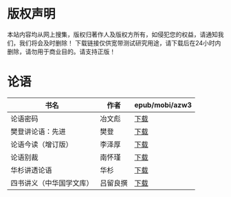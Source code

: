# 版权声明

本站内容均从网上搜集，版权归著作人及版权方所有，如侵犯您的权益，请通知我们，我们将会及时删除！ 下载链接仅供宽带测试研究用途，请下载后在24小时内删除，请勿用于商业目的。请支持正版！

# 论语

| 书名 | 作者 | epub/mobi/azw3 |
| --- | --- | --- |
| 论语密码 | 冶文彪 | [下载](https://url89.ctfile.com/f/31084289-1375493707-543fdf?p=8866) |
| 樊登讲论语：先进 | 樊登 | [下载](https://url89.ctfile.com/f/31084289-1375502053-71d6f8?p=8866) |
| 论语今读（增订版） | 李泽厚 | [下载](https://url89.ctfile.com/f/31084289-1357051648-6e8071?p=8866) |
| 论语别裁 | 南怀瑾 | [下载](https://url89.ctfile.com/f/31084289-1357049293-16753b?p=8866) |
| 华杉讲透论语 | 华杉 | [下载](https://url89.ctfile.com/f/31084289-1357017736-fae163?p=8866) |
| 四书讲义（中华国学文库） | 吕留良撰 | [下载](https://url89.ctfile.com/f/31084289-1357012750-bf36f4?p=8866) |
